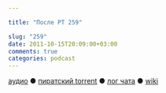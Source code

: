 ```yaml
---

title: "После РТ 259"

slug: "259"
date: 2011-10-15T20:09:00+03:00
comments: true
categories: podcast
---
```

[аудио](http://cdn.radio-t.com/rt259post.mp3) ● [пиратский torrent](http://pirates.radio-t.com/torrents/rt259post.mp3.torrent) ● [лог чата](http://chat.radio-t.com/logs/radio-t-259.html) ● [wiki](http://wiki.radio-t.com/%D0%9F%D0%BE%D1%81%D0%BB%D0%B5_%D0%A0%D0%A2_259)<audio src="http://cdn.radio-t.com/rt259post.mp3" preload="none">
